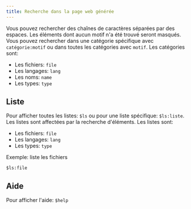 ```yaml
---
title: Recherche dans la page web générée
---
```


Vous pouvez rechercher des chaînes de caractères séparées par des espaces. Les éléments dont aucun motif n'a été trouvé seront masqués. Vous pouvez rechercher dans une catégorie spécifique avec `catégorie:motif` ou dans toutes les catégories avec `motif`. Les catégories sont:
- Les fichiers: `file`
- Les langages: `lang`
- Les noms: `name`
- Les types: `type`


## Liste
Pour afficher toutes les listes: `$ls` ou pour une liste spécifique: `$ls:liste`. Les listes sont affectées par la recherche d'éléments.
Les listes sont:
- Les fichiers: `file`
- Les langages: `lang`
- Les types: `type`

Exemple: liste les fichiers
```
$ls:file
```


## Aide
Pour afficher l'aide: `$help`
